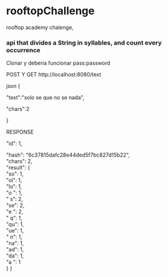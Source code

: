 # rooftopChallenge
rooftop academy chalenge,
<div></div>

<h3>api that divides a String in syllables, and count every occurrence</h3>

<div></div>

Clonar y deberia funcionar pass:password

<div></div>

POST Y GET
http://localhost:8080/text

json
{
<div></div>

"text":"solo se que no se nada",
<div></div>

"chars":2

}
<div></div>

RESPONSE

<div></div>

"id": 1,
<div></div>
"hash": "6c37815dafc28e44ded5f7bc827d15b22",
<div></div>
"chars": 2,
<div></div>
"result": {
<div></div>
"so": 1,
<div></div>
"ol": 1,
<div></div>
"lo": 1,
<div></div>
"o ": 1,
<div></div>
" s": 2,
<div></div>
"se": 2,
<div></div>
"e ": 2,
<div></div>
" q": 1,
<div></div>
"qu": 1,
<div></div>
"ue": 1,
<div></div>
" n": 1,
<div></div>
"na": 1,
<div></div>
"ad": 1,
<div></div>
"da": 1,
<div></div>
"a ": 1
<div></div>
}
}







